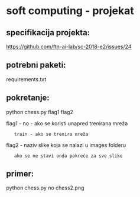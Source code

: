 # soft computing - projekat

## specifikacija projekta:
https://github.com/ftn-ai-lab/sc-2018-e2/issues/24

## potrebni paketi:
requirements.txt

## pokretanje:
python chess.py flag1 flag2

flag1 - no - ako se koristi unapred trenirana mreža

       train - ako se trenira mreža
     
flag2 - naziv slike koja se nalazi u images folderu

       ako se ne stavi onda pokreće za sve slike
     
## primer: 
python chess.py no chess2.png
